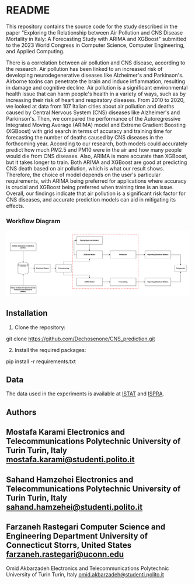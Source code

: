 # README

This repository contains the source code for the study described in the paper "Exploring the Relationship between Air Pollution and CNS Disease Mortality in Italy: A Forecasting Study with ARIMA and XGBoost" submitted to the 2023 World Congress in Computer Science, Computer Engineering, and Applied Computing.

There is a correlation between air pollution and CNS disease, according to the research. Air pollution has been linked to an increased risk of developing neurodegenerative diseases like Alzheimer's and Parkinson's. Airborne toxins can penetrate the brain and induce inflammation, resulting in damage and cognitive decline. Air pollution is a significant environmental health issue that can harm people's health in a variety of ways, such as by increasing their risk of heart and respiratory diseases. From 2010 to 2020, we looked at data from 107 Italian cities about air pollution and deaths caused by Central Nervous System (CNS) diseases like Alzheimer's and Parkinson's. Then, we compared the performance of the Autoregressive Integrated Moving Average (ARIMA) model and Extreme Gradient Boosting (XGBoost) with grid search in terms of accuracy and training time for forecasting the number of deaths caused by CNS diseases in the forthcoming year. According to our research, both models could accurately predict how much PM2.5 and PM10 were in the air and how many people would die from CNS diseases. Also, ARIMA is more accurate than XGBoost, but it takes longer to train. Both ARIMA and XGBoost are good at predicting CNS death based on air pollution, which is what our result shows. Therefore, the choice of model depends on the user's particular requirements, with ARIMA being preferred for applications where accuracy is crucial and XGBoost being preferred when training time is an issue. Overall, our findings indicate that air pollution is a significant risk factor for CNS diseases, and accurate prediction models can aid in mitigating its effects.

### Workflow Diagram
![My Diagram](flowchart.png)


## Installation

1. Clone the repository:

git clone https://github.com/Dechosenone/CNS_prediction.git


2. Install the required packages:

pip install -r requirements.txt


## Data

The data used in the experiments is available at [ISTAT](https://www.istat.it/) and [ISPRA](https://www.isprambiente.gov.it/en/istitute/index). 

<!-- ## Citation

If you use this code for your research, please cite our paper: -->


## Authors

Mostafa Karami
Electronics and Telecommunications
Polytechnic University of Turin
Turin, Italy
mostafa.karami@studenti.polito.it
-----------
Sahand Hamzehei
Electronics and Telecommunications
Polytechnic University of Turin
Turin, Italy
sahand.hamzehei@studenti.polito.it
------------
Farzaneh Rastegari
Computer Science and Engineering Department
University of Connecticut
Storrs, United States
farzaneh.rastegari@uconn.edu
-----------
Omid Akbarzadeh
Electronics and Telecommunications
Polytechnic University of Turin
Turin, Italy
omid.akbarzadeh@studenti.polito.it